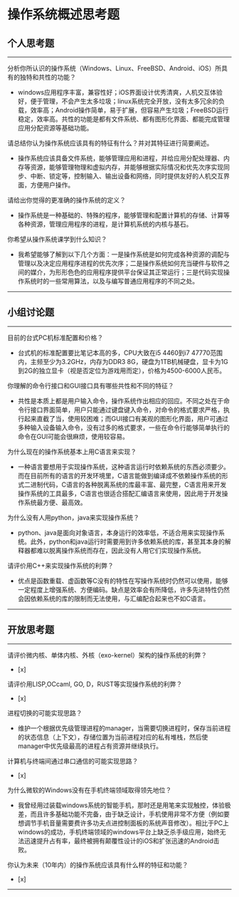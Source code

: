 # 操作系统概述思考题

## 个人思考题

---

分析你所认识的操作系统（Windows、Linux、FreeBSD、Android、iOS）所具有的独特和共性的功能？
- windows应用程序丰富，兼容性好；iOS界面设计优秀清爽，人机交互体验好，便于管理，不会产生太多垃圾；linux系统完全开放，没有太多冗余的负载，效率高；Android操作简单，易于扩展，但容易产生垃圾；FreeBSD运行稳定，效率高。共性的功能是都有文件系统、都有图形化界面、都能完成管理应用分配资源等基础功能。

>  

请总结你认为操作系统应该具有的特征有什么？并对其特征进行简要阐述。
- 操作系统应该具备文件系统，能够管理应用和进程，并给应用分配处理器、内存等资源，能够管理物理和虚拟内存，并能够根据实际情况和优先次序实现同步、中断、锁定等，控制输入、输出设备和网络，同时提供友好的人机交互界面，方便用户操作。  

>   

请给出你觉得的更准确的操作系统的定义？
- 操作系统是一种基础的、特殊的程序，能够管理和配置计算机的存储、计算等各种资源，管理应用程序的进程，是计算机系统的内核与基石。  

>   

你希望从操作系统课学到什么知识？
- 我希望能够了解到以下几个方面：一是操作系统是如何完成各种资源的调配与管理以及决定应用程序进程的优先次序；二是操作系统如何充当硬件与软件之间的媒介，为形形色色的应用程序提供平台保证其正常运行；三是代码实现操作系统时的一些常用算法，以及与编写普通应用程序的不同之处。

>   

---

## 小组讨论题

---

目前的台式PC机标准配置和价格？
- 台式机的标准配置要比笔记本高的多，CPU大致在i5 4460到i7 47770范围内，主频至少为3.2GHz，内存为DDR3 8G，硬盘为1TB机械硬盘，显卡为1G到2G的独立显卡（视是否定位为游戏用而定），价格为4500-6000人民币。

> 

你理解的命令行接口和GUI接口具有哪些共性和不同的特征？
- 共性是本质上都是用户输入命令，操作系统作出相应的回应。不同之处在于命令行接口界面简单，用户只能通过键盘键入命令，对命令的格式要求严格，执行起来直截了当，使用较困难；而GUI接口有美观的图形化界面，用户可通过多种输入设备输入命令，没有过多的格式要求，一些在命令行能够简单执行的命令在GUI可能会很麻烦，使用较容易。

> 

为什么现在的操作系统基本上用C语言来实现？
- 一种语言要想用于实现操作系统，这种语言运行时依赖系统的东西必须要少。而在目前所有的语言的开发环境里，C语言能做到编译成不依赖操作系统的形式二进制代码，C语言的各种脱离系统的库最丰富、最完整，C语言用来开发操作系统的工具最多，C语言也很适合搭配汇编语言来使用，因此用于开发操作系统最方便、最高效。  

>  

为什么没有人用python，java来实现操作系统？
- python、java是面向对象语言，本身运行的效率低，不适合用来实现操作系统。此外，python和java运行时需要用到许多依赖系统的库，甚至其本身的解释器都难以脱离操作系统而存在，因此没有人用它们实现操作系统。  

>  

请评价用C++来实现操作系统的利弊？
- 优点是函数重载、虚函数等C没有的特性在写操作系统时仍然可以使用，能够一定程度上增强系统、方便编码。缺点是效率会有所降低，许多先进特性仍然会因依赖系统的库的限制而无法使用，与汇编配合起来也不如C语言。

>  

---

## 开放思考题

---

请评价微内核、单体内核、外核（exo-kernel）架构的操作系统的利弊？
- [x]  

>  

请评价用LISP,OCcaml, GO, D，RUST等实现操作系统的利弊？
- [x]  

>  

进程切换的可能实现思路？
- 维护一个根据优先级管理进程的manager，当需要切换进程时，保存当前进程的状态信息（上下文），存储位置为当前进程对应的私有堆栈，然后使manager中优先级最高的进程占有资源并继续执行。  

>  

计算机与终端间通过串口通信的可能实现思路？
- [x]  

>  

为什么微软的Windows没有在手机终端领域取得领先地位？
- 我曾经用过装载windows系统的智能手机，那时还是用笔来实现触控，体验极差，而且许多基础功能不完备，由于缺乏设计，手机使用非常不方便（例如要想调节手机音量需要费许多功夫点进控制面板的系统声音修改）。相比于PC上windows的成功，手机终端领域的windows平台上缺乏杀手级应用，始终无法迅速提升占有率，最终被拥有颠覆性设计的iOS和扩张迅速的Android击败。  

>  

你认为未来（10年内）的操作系统应该具有什么样的特征和功能？
- [x]  

>  

---
